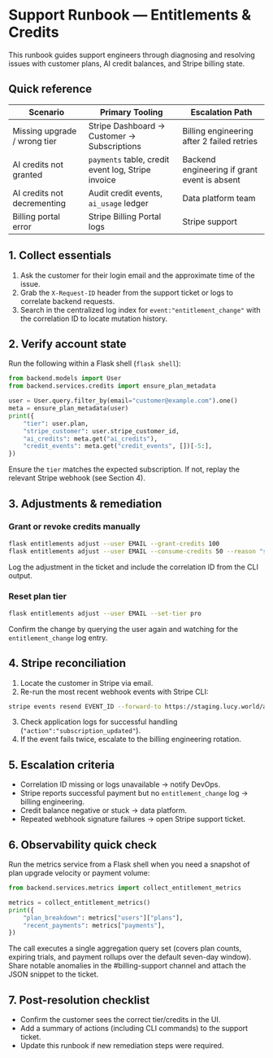 # Support Runbook — Entitlements & Credits

This runbook guides support engineers through diagnosing and resolving issues with customer plans, AI credit balances, and Stripe billing state.

## Quick reference

| Scenario | Primary Tooling | Escalation Path |
| --- | --- | --- |
| Missing upgrade / wrong tier | Stripe Dashboard → Customer → Subscriptions | Billing engineering after 2 failed retries |
| AI credits not granted | `payments` table, credit event log, Stripe invoice | Backend engineering if grant event is absent |
| AI credits not decrementing | Audit credit events, `ai_usage` ledger | Data platform team |
| Billing portal error | Stripe Billing Portal logs | Stripe support |

## 1. Collect essentials

1. Ask the customer for their login email and the approximate time of the issue.
2. Grab the `X-Request-ID` header from the support ticket or logs to correlate backend requests.
3. Search in the centralized log index for `event:"entitlement_change"` with the correlation ID to locate mutation history.

## 2. Verify account state

Run the following within a Flask shell (`flask shell`):

```python
from backend.models import User
from backend.services.credits import ensure_plan_metadata

user = User.query.filter_by(email="customer@example.com").one()
meta = ensure_plan_metadata(user)
print({
    "tier": user.plan,
    "stripe_customer": user.stripe_customer_id,
    "ai_credits": meta.get("ai_credits"),
    "credit_events": meta.get("credit_events", [])[-5:],
})
```

Ensure the `tier` matches the expected subscription. If not, replay the relevant Stripe webhook (see Section 4).

## 3. Adjustments & remediation

### Grant or revoke credits manually

```bash
flask entitlements adjust --user EMAIL --grant-credits 100
flask entitlements adjust --user EMAIL --consume-credits 50 --reason "support-adjustment"
```

Log the adjustment in the ticket and include the correlation ID from the CLI output.

### Reset plan tier

```bash
flask entitlements adjust --user EMAIL --set-tier pro
```

Confirm the change by querying the user again and watching for the `entitlement_change` log entry.

## 4. Stripe reconciliation

1. Locate the customer in Stripe via email.
2. Re-run the most recent webhook events with Stripe CLI:

```bash
stripe events resend EVENT_ID --forward-to https://staging.lucy.world/api/billing/webhook
```

3. Check application logs for successful handling (`"action":"subscription_updated"`).
4. If the event fails twice, escalate to the billing engineering rotation.

## 5. Escalation criteria

- Correlation ID missing or logs unavailable → notify DevOps.
- Stripe reports successful payment but no `entitlement_change` log → billing engineering.
- Credit balance negative or stuck → data platform.
- Repeated webhook signature failures → open Stripe support ticket.

## 6. Observability quick check

Run the metrics service from a Flask shell when you need a snapshot of plan upgrade velocity or payment volume:

```python
from backend.services.metrics import collect_entitlement_metrics

metrics = collect_entitlement_metrics()
print({
    "plan_breakdown": metrics["users"]["plans"],
    "recent_payments": metrics["payments"],
})
```

The call executes a single aggregation query set (covers plan counts, expiring trials, and payment rollups over the default seven-day window). Share notable anomalies in the #billing-support channel and attach the JSON snippet to the ticket.

## 7. Post-resolution checklist

- Confirm the customer sees the correct tier/credits in the UI.
- Add a summary of actions (including CLI commands) to the support ticket.
- Update this runbook if new remediation steps were required.
